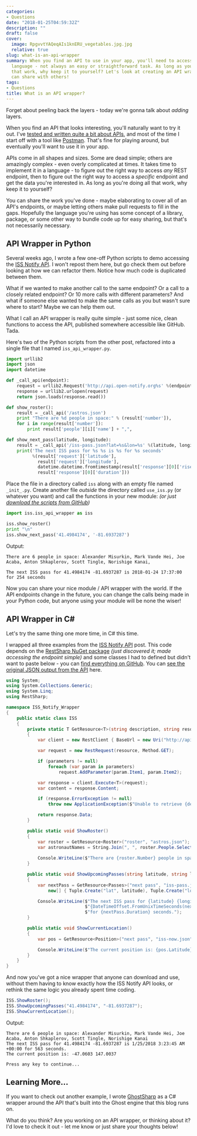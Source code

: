 ```yaml
---
categories:
- Questions
date: "2018-01-25T04:59:32Z"
description: ""
draft: false
cover:
  image: RpgvvtYAQeqAIs1knERU_vegetables.jpg.jpg
  relative: true
slug: what-is-an-api-wrapper
summary: When you find an API to use in your app, you'll need to access it in a specific
  language - not always an easy or straightforward task. As long as you're doing all
  that work, why keep it to yourself? Let's look at creating an API wrapper that you
  can share with others!
tags:
- Questions
title: What is an API wrapper?
---
```

Forget about peeling back the layers - today we're gonna talk about _adding_ layers.

When you find an API that looks interesting, you'll naturally want to try it out. I've [tested and written quite a bit about APIs](https://grantwinney.com/tag/api/), and most of the time I start off with a tool like [Postman](https://www.getpostman.com/). That's fine for playing around, but eventually you'll want to use it in your app.

APIs come in all shapes and sizes. Some are dead simple; others are amazingly complex - even overly complicated at times. It takes time to implement it in a language - to figure out the right way to access _any_ REST endpoint, then to figure out the right way to access a _specific_ endpoint and get the data you're interested in. As long as you're doing all that work, why keep it to yourself?

You can share the work you've done - maybe elaborating to cover all of an API's endpoints, or maybe letting others make pull requests to fill in the gaps. Hopefully the language you're using has some concept of a library, package, or some other way to bundle code up for easy sharing, but that's not necessarily necessary.

## API Wrapper in Python

Several weeks ago, I wrote a few one-off Python scripts to demo accessing the [ISS Notify API](https://grantwinney.com/what-is-iss-notify-api/). I won't repost them here, but go check them out before looking at how we can refactor them. Notice how much code is duplicated between them.

What if we wanted to make another call to the same endpoint? Or a call to a closely related endpoint? Or 10 more calls with different parameters? And what if someone else wanted to make the same calls as you but wasn't sure where to start? Maybe we can help them out.

What I call an API wrapper is really quite simple - just some nice, clean functions to access the API, published somewhere accessible like GitHub. Tada.

Here's two of the Python scripts from the other post, refactored into a single file that I named `iss_api_wrapper.py`.

```python
import urllib2
import json
import datetime

def _call_api(endpoint):
    request = urllib2.Request('http://api.open-notify.org%s' %(endpoint))
    response = urllib2.urlopen(request)
    return json.loads(response.read())

def show_roster():
    result = _call_api('/astros.json')
    print "There are %d people in space:" % (result['number']),
    for i in range(result['number']):
        print result['people'][i]['name'] + ",",

def show_next_pass(latitude, longitude):
    result = _call_api('/iss-pass.json?lat=%s&lon=%s' %(latitude, longitude))
    print('The next ISS pass for %s %s is %s for %s seconds'
          %(result['request']['latitude'],
            result['request']['longitude'],
            datetime.datetime.fromtimestamp(result['response'][0]['risetime']),
            result['response'][0]['duration']))

```

Place the file in a directory called `iss` along with an empty file named `_init_.py`. Create another file _outside_ the directory called `use_iss.py` (or whatever you want) and call the functions in your new module: _(or just_ [_download the scripts from GitHub_](https://github.com/grantwinney/BlogCodeSamples/tree/master/APIs/IssNotifyApiWrapper/Python)_)_

```python
import iss.iss_api_wrapper as iss

iss.show_roster()
print "\n"
iss.show_next_pass('41.4984174', '-81.6937287')
```

Output:

```none
There are 6 people in space: Alexander Misurkin, Mark Vande Hei, Joe Acaba, Anton Shkaplerov, Scott Tingle, Norishige Kanai,

The next ISS pass for 41.4984174 -81.6937287 is 2018-01-24 17:37:00 for 254 seconds
```

Now you can share your nice module / API wrapper with the world. If the API endpoints change in the future, you can change the calls being made in your Python code, but anyone using your module will be none the wiser!

## API Wrapper in C#

Let's try the same thing one more time, in C# this time.

I wrapped all three examples from the [ISS Notify API](https://grantwinney.com/day-11-iss-notify-api/) post. This code depends on the [RestSharp NuGet package](https://www.nuget.org/packages/RestSharp/) _(just discovered it; made accessing the endpoint simple)_ and some classes I had to defined but didn't want to paste below - you can [find everything on GitHub](https://github.com/grantwinney/BlogCodeSamples/tree/master/APIs/IssNotifyApiWrapper/CSharp). You can [see the original JSON output from the API](https://grantwinney.com/day-11-iss-notify-api/) here.

```csharp
using System;
using System.Collections.Generic;
using System.Linq;
using RestSharp;

namespace ISS_Notify_Wrapper
{
    public static class ISS
    {
        private static T GetResource<T>(string description, string resource, Tuple<string,string>[] parameters = null) where T : new()
        {
            var client = new RestClient { BaseUrl = new Uri("http://api.open-notify.org") };

            var request = new RestRequest(resource, Method.GET);

            if (parameters != null)
                foreach (var param in parameters)
                    request.AddParameter(param.Item1, param.Item2);

            var response = client.Execute<T>(request);
            var content = response.Content;

            if (response.ErrorException != null)
                throw new ApplicationException($"Unable to retrieve {description}.", response.ErrorException);

            return response.Data;
        }

        public static void ShowRoster()
        {
            var roster = GetResource<Roster>("roster", "astros.json");
            var astronautNames = String.Join(", ", roster.People.Select(x => x.Name));
          
            Console.WriteLine($"There are {roster.Number} people in space: {astronautNames}");
        }

        public static void ShowUpcomingPasses(string latitude, string longitude)
        {
            var nextPass = GetResource<Passes>("next pass", "iss-pass.json",
                new[] { Tuple.Create("lat", latitude), Tuple.Create("lon", longitude) }).Response[0];

            Console.WriteLine($"The next ISS pass for {latitude} {longitude} is " +
                              $"{DateTimeOffset.FromUnixTimeSeconds(nextPass.Risetime)} " +
                              $"for {nextPass.Duration} seconds.");
        }

        public static void ShowCurrentLocation()
        {
            var pos = GetResource<Position>("next pass", "iss-now.json").IssPosition;

            Console.WriteLine($"The current position is: {pos.Latitude} {pos.Longitude}");
        }
    }
}
```

And now you've got a nice wrapper that anyone can download and use, without them having to know exactly how the ISS Notify API looks, or rethink the same logic you already spent time coding.

```csharp
ISS.ShowRoster();
ISS.ShowUpcomingPasses("41.4984174", "-81.6937287");
ISS.ShowCurrentLocation();
```

Output:

```none
There are 6 people in space: Alexander Misurkin, Mark Vande Hei, Joe Acaba, Anton Shkaplerov, Scott Tingle, Norishige Kanai
The next ISS pass for 41.4984174 -81.6937287 is 1/25/2018 3:23:45 AM +00:00 for 563 seconds.
The current position is: -47.0603 147.0037

Press any key to continue...
```

## Learning More...

If you want to check out another example, I wrote [GhostSharp](https://grantwinney.com/ghostsharp/) as a C# wrapper around the API that's built into the Ghost engine that this blog runs on.

What do you think? Are you working on an API wrapper, or thinking about it? I'd love to check it out - let me know or just share your thoughts below!
